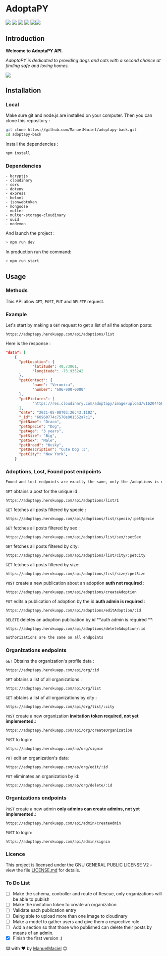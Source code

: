 # AdoptaPY

![](https://img.shields.io/badge/Ask%20me-anything-1abc9c.svg) ![](https://img.shields.io/github/license/manuelmaciel/adoptapy-back.svg) ![](https://img.shields.io/github/stars/manuelmaciel/adoptapy-back.svg) ![](https://img.shields.io/github/issues/manuelmaciel/adoptapy-back.svg) ![](https://img.shields.io/badge/Maintained%3F-yes-green.svg)![](https://img.shields.io/github/followers/manuelmaciel.svg?style=social&label=Follow&maxAge=2592000)
## Introduction

**Welcome to AdoptaPY API.**

_AdoptaPY is dedicated to providing dogs and cats with a second chance at finding safe and loving homes._

![](https://res.cloudinary.com/adoptapy/image/upload/v1620443346/project-img/undraw_pet_adoption_2qkw_xmv1a6.png)
## Installation

### Local

Make sure git and node.js are installed on your computer. Then you can clone this repository :

```bash
git clone https://github.com/ManuelMaciel/adoptapy-back.git
cd adoptapy-back
```

Install the dependencies :

```bash
npm install
```
### Dependencies

```
- bcryptjs
- cloudinary
- cors
- dotenv
- express
- helmet
- jsonwebtoken
- mongoose
- multer
- multer-storage-cloudinary
- uuid
- nodemon
```

And launch the project :

```bash
> npm run dev
```

In production run the command:

```bash
> npm run start
```

## Usage

### Methods

This API allow `GET`, `POST`, `PUT` and `DELETE` request.

### Example

Let's start by making a `GET` request to get a list of all the adoption posts:

`https://adoptapy.herokuapp.com/api/adoptions/list`

Here is the response :

```json
"data": [
    {
      "petLocation": {
        	"latitude": 40.73061,
        	"longitude": -73.935242
      },
      "petContact": {
        	"name": "Veronica",
        	"number": "606-000-0000"
      },
      "petPictures": [
			"https://res.cloudinary.com/adoptapy/image/upload/v1620445044/adoptapy/bpv48apcud2u8xp4zma3.jpg"
      ],
      "date": "2021-05-08T03:26:43.110Z",
      "_id": "60960774c7570e001552a7c1",
      "petName": "Draco",
      "petSpecie": "Dog",
      "petAge": "3 years",
      "petSize": "Big",
      "petSex": "Male",
      "petBreed": "Husky",
      "petDescription": "Cute Dog :3",
      "petCity": "New York",
    }
```

### Adoptions, Lost, Found post  endpoints

```bash
Found and lost endpoints are exactly the same, only the /adoptions is changed to /lost if it is a lost enpoint and /found if it is a found endpoint.
```

`GET` obtains a post for the unique id :

`https://adoptapy.herokuapp.com/api/adoptions/list/1`

`GET` fetches all posts filtered by specie :

`https://adoptapy.herokuapp.com/api/adoptions/list/specie/:petSpecie`

`GET` fetches all posts filtered by sex :

`https://adoptapy.herokuapp.com/api/adoptions/list/sex/:petSex`

`GET` fetches all posts filtered by city:

`https://adoptapy.herokuapp.com/api/adoptions/list/city/:petCity`

`GET` fetches all posts filtered by size:

`https://adoptapy.herokuapp.com/api/adoptions/list/size/:petSize`

`POST` create a new publication about an adoption **auth not required** :

`https://adoptapy.herokuapp.com/api/adoptions/createAdoption`

`PUT` edits a publication of adoption by the id **auth admin is required** :

`https://adoptapy.herokuapp.com/api/adoptions/editAdoption/:id`

`DELETE` deletes an adoption publication by id **auth admin is required **:

`https://adoptapy.herokuapp.com/api/adoptions/deleteAdoption/:id`

```bash
authorizations are the same on all endpoints
```

### Organizations endpoints

`GET` Obtains the organization's profile data :

`https://adoptapy.herokuapp.com/api/org/:id`

`GET` obtains a list of all organizations :

`https://adoptapy.herokuapp.com/api/org/list`

`GET` obtains a list of all organizations by city :

`https://adoptapy.herokuapp.com/api/org/list/:city`

`POST` create a new organization **invitation token required, not yet implemented.**:

`https://adoptapy.herokuapp.com/api/org/createOrganization`

`POST` to login:

`https://adoptapy.herokuapp.com/ap/org/signin`

`PUT` edit an organization's data:

`https://adoptapy.herokuapp.com/ap/org/edit/:id`

`PUT` eliminates an organization by id:

`https://adoptapy.herokuapp.com/ap/org/delete/:id`

### Organizations endpoints

`POST` create a new admin  **only admins can create admins, not yet implemented.**:

`https://adoptapy.herokuapp.com/api/admin/createAdmin`

`POST` to login:

`https://adoptapy.herokuapp.com/api/admin/signin`

### Licence
This project is licensed under the GNU GENERAL PUBLIC LICENSE V2 - view the file [LICENSE.md](LICENSE.md) for details.

### To Do List

- [ ] Make the schema, controller and route of Rescue, only organizations will be able to publish
- [ ] Make the invitation token to create an organization
- [ ] Validate each publication entry
- [ ] Being able to upload more than one image to cloudinary
- [ ] Make a model to gather users and give them a respective role
- [ ] Add a section so that those who published can delete their posts by means of an admin.
- [x] Finish the first version :)

⌨️ with ❤️ by [ManuelMaciel](https://github.com/ManuelMaciel) 😊
